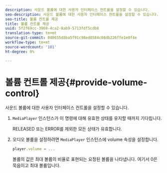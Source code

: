 ```yaml
---
description: 사운드 볼륨에 대한 사용자 인터페이스 컨트롤을 설정할 수 있습니다.
seo-description: 사운드 볼륨에 대한 사용자 인터페이스 컨트롤을 설정할 수 있습니다.
seo-title: 볼륨 컨트롤 제공
title: 볼륨 컨트롤 제공
uuid: 5f2f69cc-3969-4ca2-8ab9-5713fdf5cdb8
translation-type: tm+mt
source-git-commit: 040655d8ba5f91c98ed0584c08db226ffe1e0f4e
workflow-type: tm+mt
source-wordcount: '101'
ht-degree: 0%

---
```



# 볼륨 컨트롤 제공{#provide-volume-control}

사운드 볼륨에 대한 사용자 인터페이스 컨트롤을 설정할 수 있습니다.

1. `MediaPlayer` 인스턴스가 이 명령에 대해 유효한 상태를 유지할 때까지 기다립니다.

   RELEASED 또는 ERROR를 제외한 모든 상태가 유효합니다.
1. 오디오 볼륨을 설정하려면 `MediaPlayer` 인스턴스에 volume 속성을 설정합니다.

   ```js
   player.volume = ...
   ```

   볼륨의 값은 최대 볼륨의 비율로 표현되는 요청된 볼륨을 나타냅니다. 여기서 0은 묵음이고 최대 볼륨입니다.

